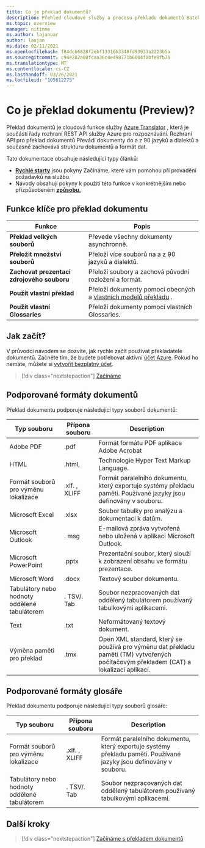 ```yaml
---
title: Co je překlad dokumentů?
description: Přehled cloudové služby a procesu překladu dokumentů Batch.
ms.topic: overview
manager: nitinme
ms.author: lajanuar
author: laujan
ms.date: 02/11/2021
ms.openlocfilehash: f84dc66828f2ebf13316b3348fd93933a2223b5a
ms.sourcegitcommit: c94e282a08fcaa36c4e498771b6004f0bfe8fb70
ms.translationtype: MT
ms.contentlocale: cs-CZ
ms.lasthandoff: 03/26/2021
ms.locfileid: "105612275"
---
```

# <a name="what-is-document-translation-preview"></a>Co je překlad dokumentu (Preview)?

Překlad dokumentů je cloudová funkce služby [Azure Translator](../translator-info-overview.md) , která je součástí řady rozhraní REST API služby Azure pro rozpoznávání. Rozhraní API pro překlad dokumentů Převádí dokumenty do a z 90 jazyků a dialektů a současně zachovává strukturu dokumentů a formát dat.

Tato dokumentace obsahuje následující typy článků:  

* [**Rychlé starty**](get-started-with-document-translation.md) jsou pokyny Začínáme, které vám pomohou při provádění požadavků na službu.
* Návody obsahují pokyny k použití této funkce v konkrétnějším nebo přizpůsobeném [**způsobu.**](create-sas-tokens.md)  

## <a name="document-translation-key-features"></a>Funkce klíče pro překlad dokumentu

| Funkce | Popis |
| ---------| -------------|
| **Překlad velkých souborů**| Převede všechny dokumenty asynchronně.|
|**Přeložit množství souborů**|Přeloží více souborů na a z 90 jazyků a dialektů.|
|**Zachovat prezentaci zdrojového souboru**| Přeloží soubory a zachová původní rozložení a formát.|
|**Použít vlastní překlad**| Přeloží dokumenty pomocí obecných a [vlastních modelů překladu](../customization.md#custom-translator) .|
|**Použít vlastní Glossaries**|Přeloží dokumenty pomocí vlastních Glossaries.|

## <a name="how-to-get-started"></a>Jak začít?

V průvodci návodem se dozvíte, jak rychle začít používat překladatele dokumentů. Začněte tím, že budete potřebovat aktivní [účet Azure](https://azure.microsoft.com/free/cognitive-services/).  Pokud ho nemáte, můžete si [vytvořit bezplatný účet](https://azure.microsoft.com/free).

> [!div class="nextstepaction"]
> [Začínáme](get-started-with-document-translation.md)

## <a name="supported-document-formats"></a>Podporované formáty dokumentů

Překlad dokumentu podporuje následující typy souborů dokumentů:

| Typ souboru| Přípona souboru|Description|
|---|---|--|
|Adobe PDF|.pdf|Formát formátu PDF aplikace Adobe Acrobat|
|HTML|.html,|Technologie Hyper Text Markup Language.|
|Formát souborů pro výměnu lokalizace|.xlf. , XLIFF| Formát paralelního dokumentu, který exportuje systémy překladu paměti. Používané jazyky jsou definovány v souboru.|
|Microsoft Excel|.xlsx|Soubor tabulky pro analýzu a dokumentaci k datům.|
|Microsoft Outlook|. msg|E-mailová zpráva vytvořená nebo uložená v aplikaci Microsoft Outlook.|
|Microsoft PowerPoint|.pptx| Prezentační soubor, který slouží k zobrazení obsahu ve formátu prezentace.|
|Microsoft Word|.docx| Textový soubor dokumentu.|
|Tabulátory nebo hodnoty oddělené tabulátorem|. TSV/. Tab| Soubor nezpracovaných dat oddělený tabulátorem používaný tabulkovými aplikacemi.|
|Text|.txt| Neformátovaný textový dokument.|
|Výměna paměti pro překlad|.tmx|Open XML standard, který se používá pro výměnu dat překladu paměti (TM) vytvořených počítačovým překladem (CAT) a lokalizaci aplikací.|

## <a name="supported-glossary-formats"></a>Podporované formáty glosáře

Překlad dokumentu podporuje následující typy souborů glosáře:

| Typ souboru| Přípona souboru|Description|
|---|---|--|
|Formát souborů pro výměnu lokalizace|.xlf. , XLIFF| Formát paralelního dokumentu, který exportuje systémy překladu paměti. Používané jazyky jsou definovány v souboru.|
|Tabulátory nebo hodnoty oddělené tabulátorem|. TSV/. Tab| Soubor nezpracovaných dat oddělený tabulátorem používaný tabulkovými aplikacemi.|

## <a name="next-steps"></a>Další kroky

> [!div class="nextstepaction"]
> [Začínáme s překladem dokumentů](get-started-with-document-translation.md)

